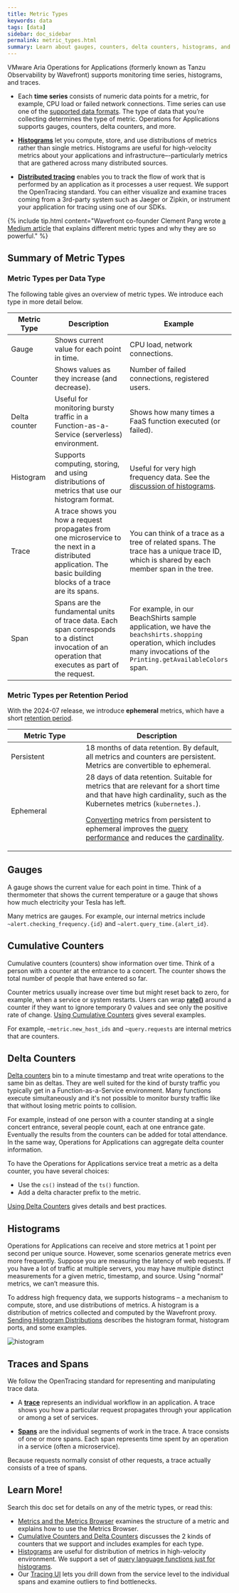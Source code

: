 ```yaml
---
title: Metric Types
keywords: data
tags: [data]
sidebar: doc_sidebar
permalink: metric_types.html
summary: Learn about gauges, counters, delta counters, histograms, and spans.
---
```


 VMware Aria Operations for Applications (formerly known as Tanzu Observability by Wavefront) supports monitoring time series, histograms, and traces.
* Each **time series** consists of numeric data points for a metric, for example, CPU load or failed network connections. Time series can use one of the [supported data formats](wavefront_data_format.html#supported-data-formats-for-metrics).
   The type of data that you’re collecting determines the type of metric. Operations for Applications supports gauges, counters, delta counters, and more.

* **[Histograms](proxies_histograms.html)** let you compute, store, and use distributions of metrics rather than single metrics. Histograms are useful for high-velocity metrics about your applications and infrastructure–-particularly metrics that are gathered across many distributed sources.
* **[Distributed tracing](tracing_basics.html)** enables you to track the flow of work that is performed by an application as it processes a user request. We support the OpenTracing standard. You can either visualize and examine traces coming from a 3rd-party system such as Jaeger or Zipkin, or instrument your application for tracing using one of our SDKs.

{% include tip.html content="Wavefront co-founder Clement Pang wrote [a Medium article](https://medium.com/@clementpang/thoughts-from-the-front-line-why-wavefront-3d807e2106f) that explains different metric types and why they are so powerful." %}

## Summary of Metric Types

### Metric Types per Data Type

The following table gives an overview of metric types. We introduce each type in more detail below.

<table style="width: 100%;">
<tbody>
<thead>
<tr><th width="20%">Metric Type</th><th width="40%">Description</th><th width="40%">Example</th></tr>
</thead>
<tr>
<td>Gauge</td>
<td>Shows current value for each point in time.</td>
<td>CPU load, network connections.</td>
</tr>
<tr>
<td>Counter</td>
<td>Shows values as they increase (and decrease).</td>
<td>Number of failed connections, registered users.</td>
</tr>
<tr>
<td>Delta counter</td>
<td>Useful for monitoring bursty traffic in a Function-as-a-Service (serverless) environment. </td>
<td>Shows how many times a FaaS function executed (or failed). </td>
</tr>
<tr>
<td>Histogram</td>
<td>Supports computing, storing, and using distributions of metrics that use our histogram format. </td>
<td>Useful for very high frequency data. See the <a href="proxies_histograms.html">discussion of histograms</a>. </td>
</tr>
<tr>
<td>Trace</td>
<td>A trace shows you how a request propagates from one microservice to the next in a distributed application. The basic building blocks of a trace are its spans.</td>
<td>You can think of a trace as a tree of related spans. The trace has a unique trace ID, which is shared by each member span in the tree.</td>
</tr>
<tr>
<td>Span</td>
<td>Spans are the fundamental units of trace data. Each span corresponds to a distinct invocation of an operation that executes as part of the request.</td>
<td>For example, in our BeachShirts sample application, we have the <code>beachshirts.shopping</code> operation, which includes many invocations of the <code>Printing.getAvailableColors</code> span. </td>
</tr>
</tbody>
</table>

### Metric Types per Retention Period

With the 2024-07 release, we introduce **ephemeral** metrics, which have a short [retention period](terms_of_service.html#data-retention).

<table style="width: 100%;">
<tbody>
<thead>
<tr><th width="20%">Metric Type</th><th width="40%">Description</th></tr>
</thead>
<tr>
<td>Persistent</td>
<td>18 months of data retention. By default, all metrics and counters are persistent. Metrics are convertible to ephemeral.</td>
</tr>
<tr>
<td>Ephemeral</td>
<td>28 days of data retention. Suitable for metrics that are relevant for a short time and that have high cardinality, such as the Kubernetes metrics (<code>kubernetes.</code>).
<p><a href="metrics_managing.html#change-the-retention-period-of-metric">Converting</a> metrics from persistent to ephemeral improves the <a href="query_language_performance.html">query performance</a> and reduces the <a href="cardinality.html">cardinality</a>.</p>
</td>
</tr>
</tbody>
</table>

## Gauges

A gauge shows the current value for each point in time. Think of a thermometer that shows the current temperature or a gauge that shows how much electricity your Tesla has left.

Many metrics are gauges. For example, our internal metrics include `~alert.checking_frequency.{id}` and `~alert.query_time.{alert_id}`.

## Cumulative Counters

Cumulative counters (counters) show information over time. Think of a person with a counter at the entrance to a concert. The counter shows the total number of people that have entered so far.

Counter metrics usually increase over time but might reset back to zero, for example, when a service or system restarts. Users can wrap [**rate()**](ts_rate.html) around a counter if they want to ignore temporary 0 values and see only the positive rate of change. [Using Cumulative Counters](delta_counters.html#using-cumulative-counters) gives several examples.

For example, `~metric.new_host_ids` and `~query.requests` are internal metrics that are counters.

## Delta Counters

[Delta counters](delta_counters.html)  bin to a minute timestamp and treat write operations to the same bin as deltas. They are well suited for the kind of bursty traffic you typically get in a Function-as-a-Service environment. Many functions execute simultaneously and it's not possible to monitor bursty traffic like that without losing metric points to collision.

For example, instead of one person with a counter standing at a single concert entrance, several people count, each at one entrance gate. Eventually the results from the counters can be added for total attendance. In the same way, Operations for Applications can aggregate delta counter information.

To have the Operations for Applications service treat a metric as a delta counter, you have several choices:
* Use the `cs()` instead of the `ts()` function.
* Add a delta character prefix to the metric.


[Using Delta Counters](delta_counters.html#using-delta-counters) gives details and best practices.


## Histograms

Operations for Applications can receive and store metrics at 1 point per second per unique source. However, some scenarios generate metrics even more frequently. Suppose you are measuring the latency of web requests. If you have a lot of traffic at multiple servers, you may have multiple distinct measurements for a given metric, timestamp, and source. Using "normal” metrics, we can’t measure this.

To address high frequency data, we supports histograms – a mechanism to compute, store, and use distributions of metrics. A histogram is a distribution of metrics collected and computed by the Wavefront proxy. [Sending Histogram Distributions](proxies_histograms.html) describes the histogram format, histogram ports, and some examples.

![histogram](images/histogram.png)

## Traces and Spans

We follow the OpenTracing standard for representing and manipulating trace data.

* A [**trace**](trace_data_details.html#traces) represents an individual workflow in an application. A trace shows you how a particular request propagates through your application or among a set of services.

* [**Spans**](trace_data_details.html#spans)  are the individual segments of work in the trace. A  trace consists of one or more spans. Each span represents time spent by an operation in a service (often a microservice).

Because requests normally consist of other requests, a trace actually consists of a tree of spans.


## Learn More!

Search this doc set for details on any of the metric types, or read this:
* [Metrics and the Metrics Browser](metrics_managing.html) examines the structure of a metric and explains how to use the Metrics Browser.
* [Cumulative Counters and Delta Counters](delta_counters.html) discusses the 2 kinds of counters that we support and includes examples for each type.
* [Histograms](proxies_histograms.html) are useful for distribution of metrics in high-velocity environment. We support a set of [query language functions just for histograms](query_language_reference.html#histogram-functions).
* Our [Tracing UI](tracing_basics.html#visualize-distributed-tracing-data) lets you drill down from the service level to the individual spans and examine outliers to find bottlenecks.
